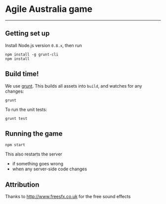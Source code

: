 # Agile Australia game

---

## Getting set up

Install Node.js version `0.8.x`, then run

```
npm install -g grunt-cli
npm install
```

## Build time!

We use [grunt](http://gruntjs.com).
This builds all assets into `build`, and watches for any changes:

```
grunt
```

To run the unit tests:
```
grunt test
```

## Running the game

```
npm start
```

This also restarts the server

- if something goes wrong
- when any server-side code changes


## Attribution

Thanks to http://www.freesfx.co.uk for the free sound effects
